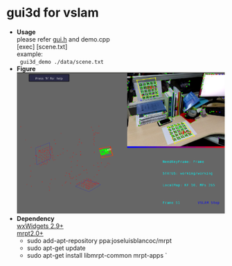# gui3d for vslam
 - **Usage**  
  please refer [gui.h][3] and demo.cpp  
  [exec] [scene.txt]  
  example:  
  ` gui3d_demo ./data/scene.txt`
 - **Figure**   
  ![image](./demo.bmp)
 - **Dependency**  
  [wxWidgets 2.9+][1]  
  [mrpt2.0+][2]
    - sudo add-apt-repository ppa:joseluisblancoc/mrpt
    - sudo apt-get update  
    - sudo apt-get install libmrpt-common mrpt-apps  `

  [1]: https://wxwidgets.org/downloads/
  [2]: https://www.mrpt.org/download-mrpt/
  [3]: ./inc/gui3d/gui.h

